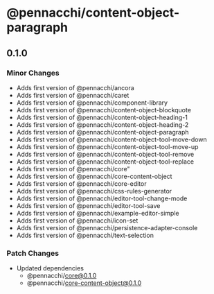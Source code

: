# @pennacchi/content-object-paragraph

## 0.1.0

### Minor Changes

- Adds first version of @pennacchi/ancora
- Adds first version of @pennacchi/caret
- Adds first version of @pennacchi/component-library
- Adds first version of @pennacchi/content-object-blockquote
- Adds first version of @pennacchi/content-object-heading-1
- Adds first version of @pennacchi/content-object-heading-2
- Adds first version of @pennacchi/content-object-paragraph
- Adds first version of @pennacchi/content-object-tool-move-down
- Adds first version of @pennacchi/content-object-tool-move-up
- Adds first version of @pennacchi/content-object-tool-remove
- Adds first version of @pennacchi/content-object-tool-replace
- Adds first version of @pennacchi/core"
- Adds first version of @pennacchi/core-content-object
- Adds first version of @pennacchi/core-editor
- Adds first version of @pennacchi/css-rules-generator
- Adds first version of @pennacchi/editor-tool-change-mode
- Adds first version of @pennacchi/editor-tool-save
- Adds first version of @pennacchi/example-editor-simple
- Adds first version of @pennacchi/icon-set
- Adds first version of @pennacchi/persistence-adapter-console
- Adds first version of @pennacchi/text-selection

### Patch Changes

- Updated dependencies
  - @pennacchi/core@0.1.0
  - @pennacchi/core-content-object@0.1.0
